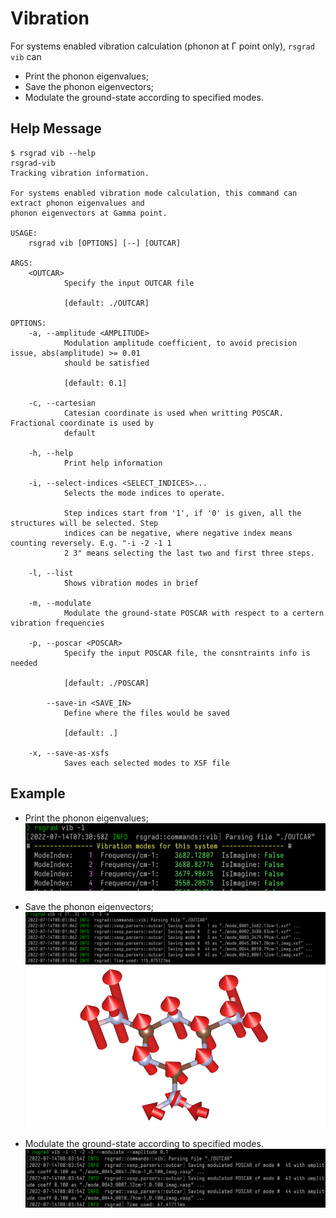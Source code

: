 # Vibration

For systems enabled vibration calculation (phonon at Γ point only), `rsgrad vib` can
- Print the phonon eigenvalues;
- Save the phonon eigenvectors;
- Modulate the ground-state according to specified modes.

## Help Message

```shell
$ rsgrad vib --help
rsgrad-vib
Tracking vibration information.

For systems enabled vibration mode calculation, this command can extract phonon eigenvalues and
phonon eigenvectors at Gamma point.

USAGE:
    rsgrad vib [OPTIONS] [--] [OUTCAR]

ARGS:
    <OUTCAR>
            Specify the input OUTCAR file

            [default: ./OUTCAR]

OPTIONS:
    -a, --amplitude <AMPLITUDE>
            Modulation amplitude coefficient, to avoid precision issue, abs(amplitude) >= 0.01
            should be satisfied

            [default: 0.1]

    -c, --cartesian
            Catesian coordinate is used when writting POSCAR. Fractional coordinate is used by
            default

    -h, --help
            Print help information

    -i, --select-indices <SELECT_INDICES>...
            Selects the mode indices to operate.

            Step indices start from '1', if '0' is given, all the structures will be selected. Step
            indices can be negative, where negative index means counting reversely. E.g. "-i -2 -1 1
            2 3" means selecting the last two and first three steps.

    -l, --list
            Shows vibration modes in brief

    -m, --modulate
            Modulate the ground-state POSCAR with respect to a certern vibration frequencies

    -p, --poscar <POSCAR>
            Specify the input POSCAR file, the consntraints info is needed

            [default: ./POSCAR]

        --save-in <SAVE_IN>
            Define where the files would be saved

            [default: .]

    -x, --save-as-xsfs
            Saves each selected modes to XSF file
```

## Example

- Print the phonon eigenvalues;
![](./Vibration-example-list.png)

- Save the phonon eigenvectors;
![](./Vibration-example-eigenvector.png)
![](./Vibration-example-eigenvector-1.png)

- Modulate the ground-state according to specified modes.
![](./Vibration-example-modulate.png)
